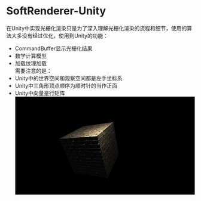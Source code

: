 # SoftRenderer-Unity
在Unity中实现光栅化渲染只是为了深入理解光栅化渲染的流程和细节，使用的算法大多没有经过优化，使用到Unity的功能：<br>
- CommandBuffer显示光栅化结果<br>
- 数学计算模型<br>
- 加载纹理加载<br>
需要注意的是：<br>
- Unity中的世界空间和观察空间都是左手坐标系<br>
- Unity中三角形顶点顺序为顺时针的当作正面<br>
- Unity中向量是行矩阵<br>
    ![screenshot](https://github.com/Litmin/SoftRenderer-Unity/blob/master/screenshot.png)
